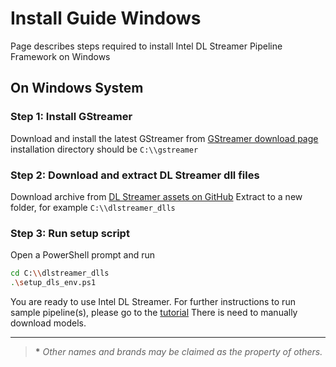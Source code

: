 # Install Guide Windows

Page describes steps required to install Intel DL Streamer Pipeline
Framework on Windows

## On Windows System

### Step 1: Install GStreamer

Download and install the latest GStreamer from
[GStreamer download page](https://gstreamer.freedesktop.org/download/#windows) installation
directory should be `C:\\gstreamer`

### Step 2: Download and extract DL Streamer dll files

Download archive from
[DL Streamer assets on GitHub](https://github.com/open-edge-platform/edge-ai-libraries/releases)
Extract to a new folder, for example `C:\\dlstreamer_dlls`

### Step 3: Run setup script

Open a PowerShell prompt and run

```bash
cd C:\\dlstreamer_dlls
.\setup_dls_env.ps1
```

You are ready to use Intel DL Streamer. For further instructions to run
sample pipeline(s), please go to the [tutorial](../tutorial.md)
There is need to manually download models.

------------------------------------------------------------------------

> **\*** *Other names and brands may be claimed as the property of
> others.*
